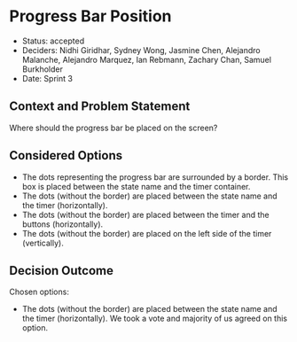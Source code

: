 # Progress Bar Position
- Status: accepted
- Deciders: Nidhi Giridhar, Sydney Wong, Jasmine Chen, Alejandro Malanche, Alejandro Marquez, Ian Rebmann, Zachary Chan, Samuel Burkholder
- Date: Sprint 3
## Context and Problem Statement
Where should the progress bar be placed on the screen?

## Considered Options
- The dots representing the progress bar are surrounded by a border. This box is placed between the state name and the timer container. 
- The dots (without the border) are placed between the state name and the timer (horizontally).
- The dots (without the border) are placed between the timer and the buttons (horizontally).
- The dots (without the border) are placed on the left side of the timer (vertically).

## Decision Outcome
Chosen options:
- The dots (without the border) are placed between the state name and the timer (horizontally). We took a vote and majority of us agreed on this option. 
